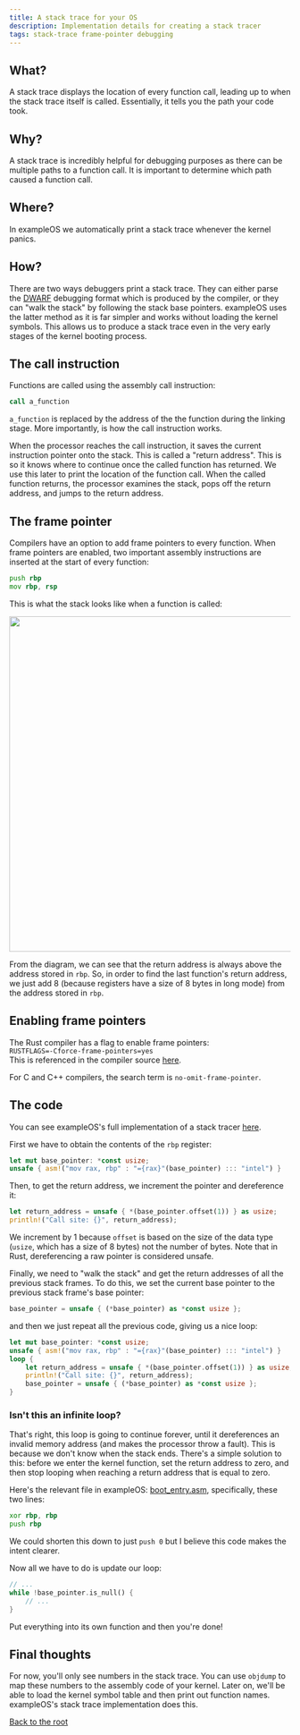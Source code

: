 ```yaml
---
title: A stack trace for your OS
description: Implementation details for creating a stack tracer
tags: stack-trace frame-pointer debugging
---
```

## What?
A stack trace displays the location of every function call, 
leading up to when the stack trace itself is called. Essentially, it
tells you the path your code took.

## Why?
A stack trace is incredibly helpful for debugging purposes as
there can be multiple paths to a function call. It is important
to determine which path caused a function call.

## Where?
In exampleOS we automatically print a stack trace whenever the
kernel panics.

## How?
There are two ways debuggers print a stack trace. They can either
parse the [DWARF](http://www.dwarfstd.org) debugging format which
is produced by the compiler, or they can "walk the stack" by
following the stack base pointers. exampleOS uses the latter method
as it is far simpler and works without loading the kernel
symbols. This allows us to produce a stack trace even in the very
early stages of the kernel booting process.

## The call instruction
Functions are called using the assembly call instruction:
```asm
call a_function
```
`a_function` is replaced by the address of the the function during
the linking stage. More importantly, is how the call instruction works.

When the processor reaches the call instruction, it saves the current
instruction pointer onto the stack. This is called a "return address". 
This is so it knows where to continue once the called function has returned.
We use this later to print the location of the function call. When 
the called function returns, the processor examines the stack, 
pops off the return address, and jumps to the return address.

## The frame pointer
Compilers have an option to add frame pointers to every function. When
frame pointers are enabled, two important assembly instructions are
inserted at the start of every function:
```asm
push rbp
mov rbp, rsp
```
This is what the stack looks like when a function is called:  

<img src="{{site.baseurl}}/assets/stack_trace/stack_on_call.png" style="width: 600px;">

From the diagram, we can see that the return address is always above the
address stored in `rbp`. So, in order to find the last function's
return address, we just add 8 (because registers have a size of 8 bytes in 
long mode) from the address stored in `rbp`.

## Enabling frame pointers
The Rust compiler has a flag to enable frame pointers:  
`RUSTFLAGS=-Cforce-frame-pointers=yes`  
This is referenced in the compiler source [here](https://github.com/rust-lang/rust/blob/01a9b30c332810ad0c570e8fed91f956417dec3a/src/librustc/session/mod.rs#L667).

For C and C++ compilers, the search term is `no-omit-frame-pointer`.

## The code
You can see exampleOS's full implementation of a stack tracer [here](https://github.com/Techno-coder/example_os/blob/master/kernel/src/debug/stack_trace.rs).

First we have to obtain the contents of the `rbp` register:
```rust
let mut base_pointer: *const usize;
unsafe { asm!("mov rax, rbp" : "={rax}"(base_pointer) ::: "intel") }
```

Then, to get the return address, we increment the pointer and dereference it:  
```rust
let return_address = unsafe { *(base_pointer.offset(1)) } as usize;
println!("Call site: {}", return_address);
```
We increment by 1 because `offset` is based on the size of the data type (`usize`, 
which has a size of 8 bytes) not the number of bytes. Note that in Rust, dereferencing 
a raw pointer is considered unsafe.  

Finally, we need to "walk the stack" and get the return addresses of all
the previous stack frames. To do this, we set the current
base pointer to the previous stack frame's base pointer:  
```rust
base_pointer = unsafe { (*base_pointer) as *const usize };
```
and then we just repeat all the previous code, giving us a nice loop:
```rust
let mut base_pointer: *const usize;
unsafe { asm!("mov rax, rbp" : "={rax}"(base_pointer) ::: "intel") }
loop {
	let return_address = unsafe { *(base_pointer.offset(1)) } as usize;
	println!("Call site: {}", return_address);
	base_pointer = unsafe { (*base_pointer) as *const usize };
}
```

### Isn't this an infinite loop?
That's right, this loop is going to continue forever, until it dereferences an
invalid memory address (and makes the processor throw a fault). This is 
because we don't know when the stack ends. There's a simple solution to this: 
before we enter the kernel function, set the return address to zero, and then 
stop looping when reaching a return address that is equal to zero.

Here's the relevant file in exampleOS: [boot_entry.asm](https://github.com/Techno-coder/example_os/blob/15a208f51768b3765154d59225f4a6427a22d0ce/kernel/assembly/boot_entry.asm#L72),
specifically, these two lines:

```asm
xor rbp, rbp
push rbp
```

We could shorten this down to just `push 0` but I believe this code makes the
intent clearer.

Now all we have to do is update our loop:
```rust
// ...
while !base_pointer.is_null() {
	// ...
}
```

Put everything into its own function and then you're done!

## Final thoughts
For now, you'll only see numbers in the stack trace. You can use `objdump` to
map these numbers to the assembly code of your kernel. Later on, we'll be able
to load the kernel symbol table and then print out function names. exampleOS's
stack trace implementation does this.

[Back to the root](https://techno-coder.github.io/example_os/)